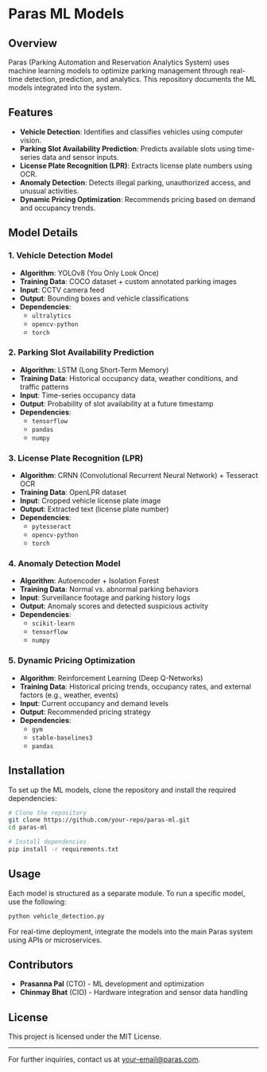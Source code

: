 
# Paras ML Models

## Overview
Paras (Parking Automation and Reservation Analytics System) uses machine learning models to optimize parking management through real-time detection, prediction, and analytics. This repository documents the ML models integrated into the system.

## Features
- **Vehicle Detection**: Identifies and classifies vehicles using computer vision.
- **Parking Slot Availability Prediction**: Predicts available slots using time-series data and sensor inputs.
- **License Plate Recognition (LPR)**: Extracts license plate numbers using OCR.
- **Anomaly Detection**: Detects illegal parking, unauthorized access, and unusual activities.
- **Dynamic Pricing Optimization**: Recommends pricing based on demand and occupancy trends.

## Model Details

### 1. **Vehicle Detection Model**
- **Algorithm**: YOLOv8 (You Only Look Once)
- **Training Data**: COCO dataset + custom annotated parking images
- **Input**: CCTV camera feed
- **Output**: Bounding boxes and vehicle classifications
- **Dependencies**:
  - `ultralytics`
  - `opencv-python`
  - `torch`

### 2. **Parking Slot Availability Prediction**
- **Algorithm**: LSTM (Long Short-Term Memory)
- **Training Data**: Historical occupancy data, weather conditions, and traffic patterns
- **Input**: Time-series occupancy data
- **Output**: Probability of slot availability at a future timestamp
- **Dependencies**:
  - `tensorflow`
  - `pandas`
  - `numpy`

### 3. **License Plate Recognition (LPR)**
- **Algorithm**: CRNN (Convolutional Recurrent Neural Network) + Tesseract OCR
- **Training Data**: OpenLPR dataset
- **Input**: Cropped vehicle license plate image
- **Output**: Extracted text (license plate number)
- **Dependencies**:
  - `pytesseract`
  - `opencv-python`
  - `torch`

### 4. **Anomaly Detection Model**
- **Algorithm**: Autoencoder + Isolation Forest
- **Training Data**: Normal vs. abnormal parking behaviors
- **Input**: Surveillance footage and parking history logs
- **Output**: Anomaly scores and detected suspicious activity
- **Dependencies**:
  - `scikit-learn`
  - `tensorflow`
  - `numpy`

### 5. **Dynamic Pricing Optimization**
- **Algorithm**: Reinforcement Learning (Deep Q-Networks)
- **Training Data**: Historical pricing trends, occupancy rates, and external factors (e.g., weather, events)
- **Input**: Current occupancy and demand levels
- **Output**: Recommended pricing strategy
- **Dependencies**:
  - `gym`
  - `stable-baselines3`
  - `pandas`

## Installation
To set up the ML models, clone the repository and install the required dependencies:
```bash
# Clone the repository
git clone https://github.com/your-repo/paras-ml.git
cd paras-ml

# Install dependencies
pip install -r requirements.txt
```

## Usage
Each model is structured as a separate module. To run a specific model, use the following:
```bash
python vehicle_detection.py
```
For real-time deployment, integrate the models into the main Paras system using APIs or microservices.

## Contributors
- **Prasanna Pal** (CTO) - ML development and optimization
- **Chinmay Bhat** (CIO) - Hardware integration and sensor data handling

## License
This project is licensed under the MIT License.

---

For further inquiries, contact us at [your-email@paras.com](mailto:your-email@paras.com).
